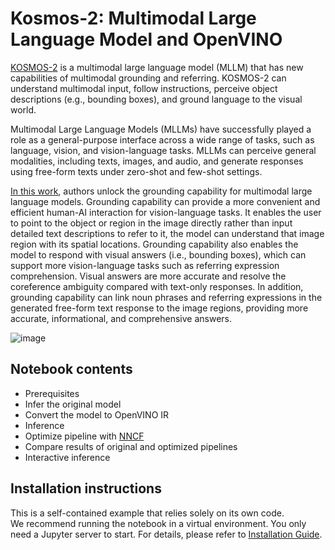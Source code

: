 # Kosmos-2: Multimodal Large Language Model and OpenVINO

[KOSMOS-2](https://github.com/microsoft/unilm/tree/master/kosmos-2) is a multimodal large language model (MLLM) that has new capabilities of multimodal grounding and 
referring. KOSMOS-2 can understand multimodal input, follow instructions, 
perceive object descriptions (e.g., bounding boxes), and ground language to the visual world.

Multimodal Large Language Models (MLLMs) have successfully played a role as a general-purpose interface across a wide 
range of tasks, such as language, vision, and vision-language tasks. MLLMs can perceive general modalities, including 
texts, images, and audio, and generate responses using free-form texts under zero-shot and few-shot settings. 

[In this work](https://arxiv.org/abs/2306.14824), authors unlock the grounding capability for multimodal large 
language models. Grounding capability 
can provide a more convenient and efficient human-AI interaction for vision-language tasks. It enables the user to point
 to the object or region in the image directly rather than input detailed text descriptions to refer to it, the model 
 can understand that image region with its spatial locations. Grounding capability also enables the model to respond 
 with visual answers (i.e., bounding boxes), which can support more vision-language tasks such as referring expression 
 comprehension. Visual answers are more accurate and resolve the coreference ambiguity compared with text-only 
 responses. In addition, grounding capability can link noun phrases and referring expressions in the generated free-form 
 text response to the image regions, providing more accurate, informational, and comprehensive answers.


![image](https://huggingface.co/microsoft/kosmos-2-patch14-224/resolve/main/annotated_snowman.jpg)

## Notebook contents
- Prerequisites
- Infer the original model
- Convert the model to OpenVINO IR
- Inference
- Optimize pipeline with [NNCF](https://github.com/openvinotoolkit/nncf/)
- Compare results of original and optimized pipelines
- Interactive inference

## Installation instructions
This is a self-contained example that relies solely on its own code.</br>
We recommend running the notebook in a virtual environment. You only need a Jupyter server to start.
For details, please refer to [Installation Guide](../../README.md).